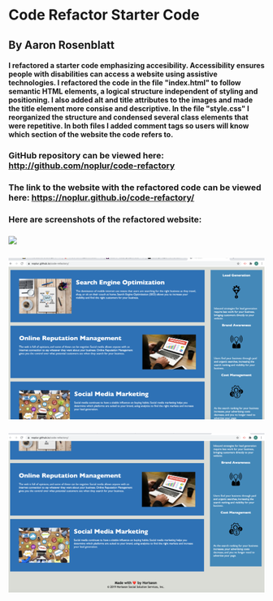 # Code Refactor Starter Code
## By Aaron Rosenblatt
#### I refactored a starter code emphasizing accesibility. Accessibility ensures people with disabilities can access a website using assistive technologies. I refactored the code in the file "index.html" to follow semantic HTML elements, a logical structure independent of styling and positioning. I also added alt and title attributes to the images and made the title element more consise and descriptive. In the file "style.css" I reorganized the structure and condensed several class elements that were repetitive. In both files I added comment tags so users will know which section of the website the code refers to. 

### GitHub repository can be viewed here: http://github.com/noplur/code-refactory
### The link to the website with the refactored code can be viewed here: https://noplur.github.io/code-refactory/

### Here are screenshots of the refactored website: 
### ![](./assets/images/screenshot_1.png)
### ![](./assets/images/screenshot_2.png)
### ![](./assets/images/screenshot_3.png)
